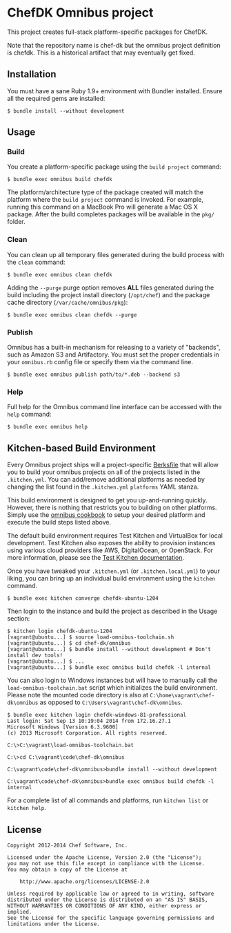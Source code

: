 ChefDK Omnibus project
============================
This project creates full-stack platform-specific packages for ChefDK.

Note that the repository name is chef-dk but the omnibus project definition is
chefdk. This is a historical artifact that may eventually get fixed.

Installation
------------
You must have a sane Ruby 1.9+ environment with Bundler installed. Ensure all
the required gems are installed:

```shell
$ bundle install --without development
```

Usage
-----
### Build

You create a platform-specific package using the `build project` command:

```shell
$ bundle exec omnibus build chefdk
```

The platform/architecture type of the package created will match the platform
where the `build project` command is invoked. For example, running this command
on a MacBook Pro will generate a Mac OS X package. After the build completes
packages will be available in the `pkg/` folder.

### Clean

You can clean up all temporary files generated during the build process with
the `clean` command:

```shell
$ bundle exec omnibus clean chefdk
```

Adding the `--purge` purge option removes __ALL__ files generated during the
build including the project install directory (`/opt/chef`) and
the package cache directory (`/var/cache/omnibus/pkg`):

```shell
$ bundle exec omnibus clean chefdk --purge
```

### Publish

Omnibus has a built-in mechanism for releasing to a variety of "backends", such
as Amazon S3 and Artifactory. You must set the proper credentials in your `omnibus.rb`
config file or specify them via the command line.

```shell
$ bundle exec omnibus publish path/to/*.deb --backend s3
```

### Help

Full help for the Omnibus command line interface can be accessed with the
`help` command:

```shell
$ bundle exec omnibus help
```

Kitchen-based Build Environment
-------------------------------
Every Omnibus project ships will a project-specific
[Berksfile](http://berkshelf.com/) that will allow you to build your omnibus projects on all of the projects listed
in the `.kitchen.yml`. You can add/remove additional platforms as needed by
changing the list found in the `.kitchen.yml` `platforms` YAML stanza.

This build environment is designed to get you up-and-running quickly. However,
there is nothing that restricts you to building on other platforms. Simply use
the [omnibus cookbook](https://github.com/chef-cookbooks/omnibus) to setup
your desired platform and execute the build steps listed above.

The default build environment requires Test Kitchen and VirtualBox for local
development. Test Kitchen also exposes the ability to provision instances using
various cloud providers like AWS, DigitalOcean, or OpenStack. For more
information, please see the [Test Kitchen documentation](http://kitchen.ci).

Once you have tweaked your `.kitchen.yml` (or `.kitchen.local.yml`) to your
liking, you can bring up an individual build environment using the `kitchen`
command.

```shell
$ bundle exec kitchen converge chefdk-ubuntu-1204
```

Then login to the instance and build the project as described in the Usage
section:

```shell
$ kitchen login chefdk-ubuntu-1204
[vagrant@ubuntu...] $ source load-omnibus-toolchain.sh
[vagrant@ubuntu...] $ cd chef-dk/omnibus
[vagrant@ubuntu...] $ bundle install --without development # Don't install dev tools!
[vagrant@ubuntu...] $ ...
[vagrant@ubuntu...] $ bundle exec omnibus build chefdk -l internal
```

You can also login to Windows instances but will have to manually call the
`load-omnibus-toolchain.bat` script which initializes the build environment.
Please note the mounted code directory is also at `C:\home\vagrant\chef-dk\omnibus`
as opposed to `C:\Users\vagrant\chef-dk\omnibus`.

```shell
$ bundle exec kitchen login chefdk-windows-81-professional
Last login: Sat Sep 13 10:19:04 2014 from 172.16.27.1
Microsoft Windows [Version 6.3.9600]
(c) 2013 Microsoft Corporation. All rights reserved.

C:\>C:\vagrant\load-omnibus-toolchain.bat

C:\>cd C:\vagrant\code\chef-dk\omnibus

C:\vagrant\code\chef-dk\omnibus>bundle install --without development

C:\vagrant\code\chef-dk\omnibus>bundle exec omnibus build chefdk -l internal
```

For a complete list of all commands and platforms, run `kitchen list` or
`kitchen help`.

License
-------
```text
Copyright 2012-2014 Chef Software, Inc.

Licensed under the Apache License, Version 2.0 (the "License");
you may not use this file except in compliance with the License.
You may obtain a copy of the License at

    http://www.apache.org/licenses/LICENSE-2.0

Unless required by applicable law or agreed to in writing, software
distributed under the License is distributed on an "AS IS" BASIS,
WITHOUT WARRANTIES OR CONDITIONS OF ANY KIND, either express or implied.
See the License for the specific language governing permissions and
limitations under the License.
```
